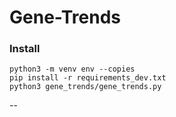 # Gene-Trends


### Install
```
python3 -m venv env --copies
pip install -r requirements_dev.txt
python3 gene_trends/gene_trends.py
```
--
